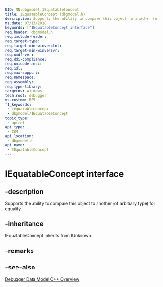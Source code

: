 ```yaml
---
UID: NN:dbgmodel.IEquatableConcept
title: IEquatableConcept (dbgmodel.h)
description: Supports the ability to compare this object to another (of arbitrary type) for equality.
ms.date: 07/13/2018
keywords: ["IEquatableConcept interface"]
req.header: dbgmodel.h
req.include-header: 
req.target-type: 
req.target-min-winverclnt: 
req.target-min-winversvr: 
req.umdf-ver: 
req.ddi-compliance: 
req.unicode-ansi: 
req.idl: 
req.max-support: 
req.namespace: 
req.assembly: 
req.type-library: 
targetos: Windows
tech.root: debugger
ms.custom: RS5
f1_keywords:
 - IEquatableConcept
 - dbgmodel/IEquatableConcept
topic_type:
 - apiref
api_type:
 - COM
api_location:
 - dbgmodel.h
api_name:
 - IEquatableConcept
---
```


# IEquatableConcept interface


## -description

Supports the ability to compare this object to another (of arbitrary type) for equality.

## -inheritance

IEquatableConcept inherits from IUnknown.

## -remarks

## -see-also

[Debugger Data Model C++ Overview](/windows-hardware/drivers/debugger/data-model-cpp-overview)

